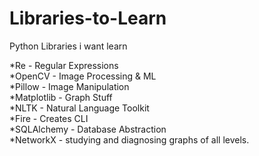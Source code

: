 # Libraries-to-Learn
Python Libraries i want learn


*Re - Regular Expressions <br>
*OpenCV - Image Processing & ML <br>
*Pillow - Image Manipulation<br>
*Matplotlib - Graph Stuff<br>
*NLTK - Natural Language Toolkit<br>
*Fire - Creates CLI <br>
*SQLAlchemy - Database Abstraction<br>
*NetworkX - studying and diagnosing graphs of all levels. <br>
